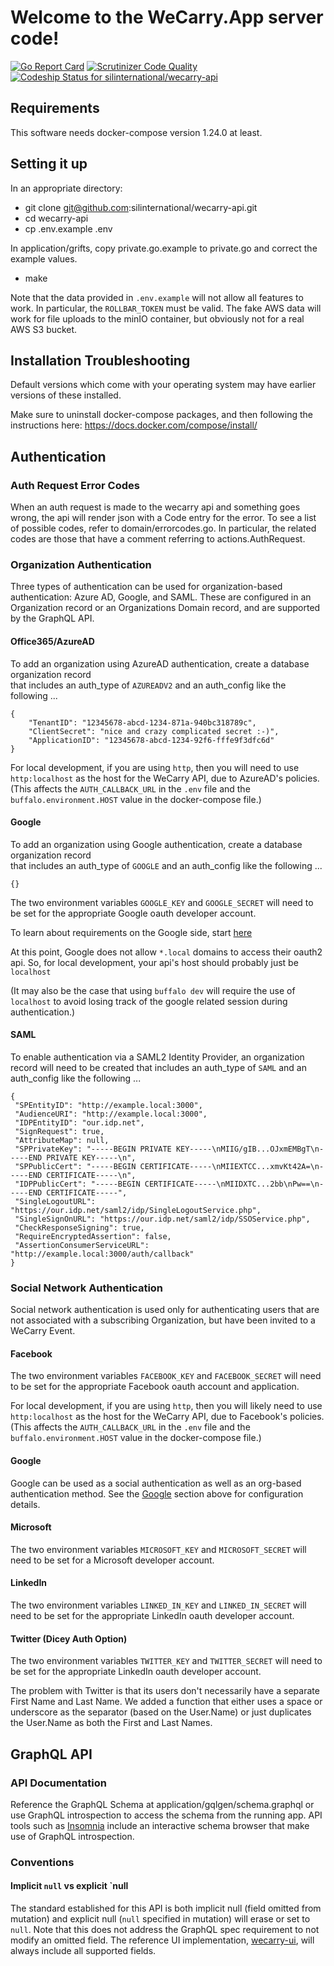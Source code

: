 # Welcome to the WeCarry.App server code!

[![Go Report Card](https://goreportcard.com/badge/github.com/silinternational/wecarry-api)](https://goreportcard.com/report/github.com/silinternational/wecarry-api)
[![Scrutinizer Code Quality](https://scrutinizer-ci.com/g/silinternational/wecarry-api/badges/quality-score.png?b=develop)](https://scrutinizer-ci.com/g/silinternational/wecarry-api/?branch=develop)
[![Codeship Status for silinternational/wecarry-api](https://app.codeship.com/projects/2ff9d1b0-8c61-0137-e598-0e4ef29cce88/status?branch=master)](https://app.codeship.com/projects/355314)

## Requirements

This software needs docker-compose version 1.24.0 at least.

## Setting it up

In an appropriate directory:
* git clone git@github.com:silinternational/wecarry-api.git
* cd wecarry-api
* cp .env.example .env

In application/grifts, copy private.go.example to private.go and 
correct the example values.

* make

Note that the data provided in `.env.example` will not allow
all features to work. In particular, the `ROLLBAR_TOKEN` must 
be valid. The fake AWS data will work for file uploads to the minIO
container, but obviously not for a real AWS S3 bucket.

## Installation Troubleshooting

Default versions which come with your operating system
may have earlier versions of these installed.

Make sure to uninstall docker-compose packages, and then following the
instructions here: https://docs.docker.com/compose/install/

## Authentication

### Auth Request Error Codes
When an auth request is made to the wecarry api and something goes wrong, the api
will render json with a Code entry for the error. To see a list of possible codes, 
refer to domain/errorcodes.go.  In particular, the related codes are those 
that have a comment referring to actions.AuthRequest.

### Organization Authentication

Three types of authentication can be used for organization-based authentication:
Azure AD, Google, and SAML. These are configured in an Organization record or 
an Organizations Domain record, and are supported by the GraphQL API.

#### Office365/AzureAD
To add an organization using AzureAD authentication, create a database organization record  
that includes an auth_type of `AZUREADV2` and an auth_config like the following ... 

```
{
    "TenantID": "12345678-abcd-1234-871a-940bc318789c", 
    "ClientSecret": "nice and crazy complicated secret :-)", 
    "ApplicationID": "12345678-abcd-1234-92f6-fffe9f3dfc6d"
}
```

For local development, if you are using `http`, then you will need to 
use `http:localhost` as the host for the WeCarry API, due to AzureAD's policies.
(This affects the `AUTH_CALLBACK_URL` in the `.env` file and the `buffalo.environment.HOST` value
in the docker-compose file.)

<h4 id="google"> Google </h4>

To add an organization using Google authentication, create a database organization record  
that includes an auth_type of `GOOGLE` and an auth_config like the following ... 

```
{}
```

The two environment variables `GOOGLE_KEY` and `GOOGLE_SECRET` will need to be 
set for the appropriate Google oauth developer account. 

To learn about requirements on the Google side, start [here](https://developers.google.com/identity/protocols/OAuth2)

At this point, Google does not allow `*.local` domains to access their oauth2 api.
So, for local development, your api's host should probably just be `localhost`

(It may also be the case that using `buffalo dev` will require the use of `localhost` to avoid 
losing track of the google related session during authentication.)

#### SAML
To enable authentication via a SAML2 Identity Provider, an organization 
record will need to be created that includes an auth_type of `SAML` and an
auth_config like the following ...

```
{
 "SPEntityID": "http://example.local:3000", 
 "AudienceURI": "http://example.local:3000", 
 "IDPEntityID": "our.idp.net", 
 "SignRequest": true, 
 "AttributeMap": null, 
 "SPPrivateKey": "-----BEGIN PRIVATE KEY-----\nMIIG/gIB...OJxmEMBgT\n-----END PRIVATE KEY-----\n", 
 "SPPublicCert": "-----BEGIN CERTIFICATE-----\nMIIEXTCC...xmvKt42A=\n-----END CERTIFICATE-----\n", 
 "IDPPublicCert": "-----BEGIN CERTIFICATE-----\nMIIDXTC...2bb\nPw==\n-----END CERTIFICATE-----", 
 "SingleLogoutURL": "https://our.idp.net/saml2/idp/SingleLogoutService.php", 
 "SingleSignOnURL": "https://our.idp.net/saml2/idp/SSOService.php", 
 "CheckResponseSigning": true, 
 "RequireEncryptedAssertion": false, 
 "AssertionConsumerServiceURL": "http://example.local:3000/auth/callback"
}
```

### Social Network Authentication

Social network authentication is used only for authenticating users that are not
associated with a subscribing Organization, but have been invited to a WeCarry
Event.

#### Facebook

The two environment variables `FACEBOOK_KEY` and `FACEBOOK_SECRET` 
will need to be set for the appropriate Facebook oauth account and application.

For local development, if you are using `http`, then you will likely need to 
use `http:localhost` as the host for the WeCarry API, due to Facebook's policies.
(This affects the `AUTH_CALLBACK_URL` in the `.env` file and the `buffalo.environment.HOST` value
in the docker-compose file.)

#### Google

Google can be used as a social authentication as well as an org-based authentication
method. See the [Google](#google) section above for configuration details.
 
#### Microsoft

The two environment variables `MICROSOFT_KEY` and `MICROSOFT_SECRET` will need 
to be set for a Microsoft developer account. 

#### LinkedIn

The two environment variables `LINKED_IN_KEY` and `LINKED_IN_SECRET` will need to be 
set for the appropriate LinkedIn oauth developer account. 

#### Twitter (Dicey Auth Option)

The two environment variables `TWITTER_KEY` and `TWITTER_SECRET` will need to be 
set for the appropriate LinkedIn oauth developer account. 

The problem with Twitter is that its users don't necessarily have a separate 
First Name and Last Name. We added a function that either uses a space or 
underscore as the separator (based on the User.Name) or just duplicates the
User.Name as both the First and Last Names.

## GraphQL API

### API Documentation

Reference the GraphQL Schema at application/gqlgen/schema.graphql or use
GraphQL introspection to access the schema from the running app. API tools such
as [Insomnia](https://insomnia.rest) include an interactive schema browser that 
make use of GraphQL introspection.
 
### Conventions

#### Implicit `null` vs explicit `null

The standard established for this API is both implicit null (field
omitted from mutation) and explicit null (`null` specified in mutation) 
will erase or set to `null`. Note that this does not address the
GraphQL spec requirement to not modify an omitted field. The reference UI 
implementation, [wecarry-ui](https://github.com/silinternational/wecarry-ui),
will always include all supported fields.
